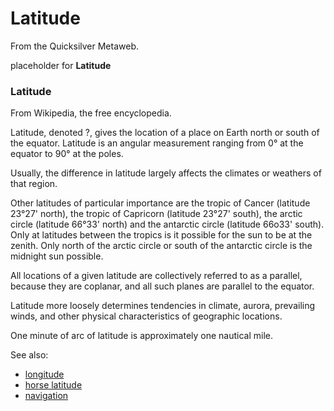 
# Latitude

From the Quicksilver Metaweb.

placeholder for **Latitude**
### Latitude



From Wikipedia, the free encyclopedia. 

Latitude, denoted ?, gives the location of a place on Earth north or south of the equator. Latitude is an angular measurement ranging from 0° at the equator to 90° at the poles. 

Usually, the difference in latitude largely affects the climates or weathers of that region. 

Other latitudes of particular importance are the tropic of Cancer (latitude 23°27' north), the tropic of Capricorn (latitude 23°27' south), the arctic circle (latitude 66°33' north) and the antarctic circle (latitude 66o33' south). Only at latitudes between the tropics is it possible for the sun to be at the zenith. Only north of the arctic circle or south of the antarctic circle is the midnight sun possible. 

All locations of a given latitude are collectively referred to as a parallel, because they are coplanar, and all such planes are parallel to the equator. 

Latitude more loosely determines tendencies in climate, aurora, prevailing winds, and other physical characteristics of geographic locations. 

One minute of arc of latitude is approximately one nautical mile. 

See also:
* [longitude](/longitude)
* [horse latitude](/horse-latitude)
* [navigation](/navigation)
